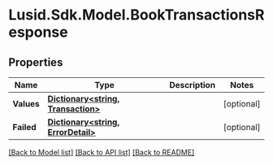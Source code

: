 # Lusid.Sdk.Model.BookTransactionsResponse

## Properties

Name | Type | Description | Notes
------------ | ------------- | ------------- | -------------
**Values** | [**Dictionary&lt;string, Transaction&gt;**](Transaction.md) |  | [optional] 
**Failed** | [**Dictionary&lt;string, ErrorDetail&gt;**](ErrorDetail.md) |  | [optional] 

[[Back to Model list]](../README.md#documentation-for-models) [[Back to API list]](../README.md#documentation-for-api-endpoints) [[Back to README]](../README.md)

